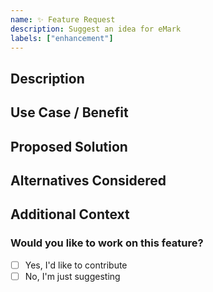 ```yaml
---
name: ✨ Feature Request
description: Suggest an idea for eMark
labels: ["enhancement"]
---
```


## Description
<!-- A clear and concise description of the requested feature. -->

## Use Case / Benefit
<!-- 
Explain how this feature would be used and what benefits it would provide.
Who would use this feature? What problem does it solve?
-->

## Proposed Solution
<!-- 
Describe the solution you'd like to see.
Include any technical details, APIs, or design considerations if applicable.
-->

## Alternatives Considered
<!-- 
Describe any alternative solutions or features you've considered.
Explain why the proposed solution is better.
-->

## Additional Context
<!-- Add any other context or screenshots about the feature request here. -->

### Would you like to work on this feature?
- [ ] Yes, I'd like to contribute
- [ ] No, I'm just suggesting

